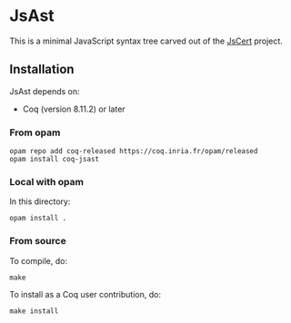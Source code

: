 # JsAst

This is a minimal JavaScript syntax tree carved out of the
[JsCert](https://github.com/jscert/jscert) project.

## Installation

JsAst depends on:
- Coq (version 8.11.2) or later

### From opam

```
opam repo add coq-released https://coq.inria.fr/opam/released
opam install coq-jsast
```

### Local with opam

In this directory:

```
opam install .
```

### From source

To compile, do:
```
make
```

To install as a Coq user contribution, do:
```
make install
```

